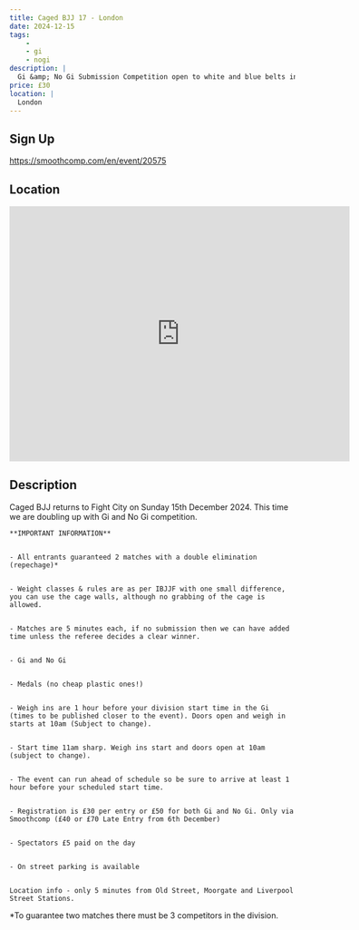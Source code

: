 ```yaml
---
title: Caged BJJ 17 - London
date: 2024-12-15
tags:
    - 
    - gi 
    - nogi 
description: |
  Gi &amp; No Gi Submission Competition open to white and blue belts in the heart of London
price: £30
location: |
  London
---
```

## Sign Up
https://smoothcomp.com/en/event/20575

## Location
<iframe src="https://www.google.com/maps/embed?pb=!1m18!1m12!1m3!1d12345.6789!2d-0.0859561!3d51.5224467!2m3!1f0!2f0!3f0!3m2!1i1024!2i768!4f13.1!3m3!1m2!1s0x0%3A0x0!2z51.5224467!5e0!3m2!1sen!2sus!4v1234567890" width="600" height="450" style="border:0;" allowfullscreen="" loading="lazy"></iframe>

## Description
Caged BJJ returns to Fight City on Sunday 15th December 2024. This time we are doubling up with Gi and No Gi competition.
  

    **IMPORTANT INFORMATION**
  

    - All entrants guaranteed 2 matches with a double elimination (repechage)*
  

    - Weight classes & rules are as per IBJJF with one small difference, you can use the cage walls, although no grabbing of the cage is allowed.
  

    - Matches are 5 minutes each, if no submission then we can have added time unless the referee decides a clear winner.
  

    - Gi and No Gi
  

    - Medals (no cheap plastic ones!) 


    - Weigh ins are 1 hour before your division start time in the Gi (times to be published closer to the event). Doors open and weigh in starts at 10am (Subject to change).
  

    - Start time 11am sharp. Weigh ins start and doors open at 10am (subject to change).
  

    - The event can run ahead of schedule so be sure to arrive at least 1 hour before your scheduled start time.
  

    - Registration is £30 per entry or £50 for both Gi and No Gi. Only via Smoothcomp (£40 or £70 Late Entry from 6th December)
  

    - Spectators £5 paid on the day
  

    - On street parking is available
  

    Location info - only 5 minutes from Old Street, Moorgate and Liverpool Street Stations.
  

*To guarantee two matches there must be 3 competitors in the division.